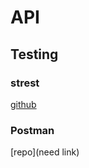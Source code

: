 # API

## Testing

### strest

[github](https://github.com/eykrehbein/strest)

### Postman

[repo](need link)
